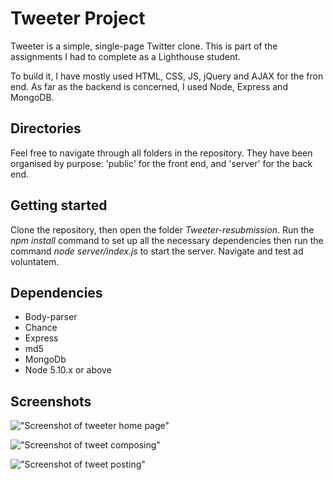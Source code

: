# Tweeter Project

Tweeter is a simple, single-page Twitter clone. This is part of the assignments I had to complete as a Lighthouse student.

To build it, I have mostly used HTML, CSS, JS, jQuery and AJAX for the fron end. As far as the backend is concerned, I used Node, Express and MongoDB.

## Directories
Feel free to navigate through all folders in the repository. They have been organised by purpose: 'public' for the front end, and 'server' for the back end.

## Getting started 
Clone the repository, then open the folder *Tweeter-resubmission*. Run the *npm install* command to set up all the necessary dependencies then run the command *node server/index.js* to start the server. Navigate and test ad voluntatem.

## Dependencies
- Body-parser
- Chance
- Express
- md5
- MongoDb
- Node 5.10.x or above

## Screenshots

!["Screenshot of tweeter home page"](https://github.com/steveabouem/Tweeter-resubmission/blob/master/docs/home.png?raw=true)

!["Screenshot of tweet composing"](https://github.com/steveabouem/Tweeter-resubmission/blob/master/docs/composing.png?raw=true)

!["Screenshot of tweet posting"](https://github.com/steveabouem/Tweeter-resubmission/blob/master/docs/posted.png?raw=true)